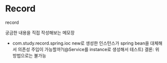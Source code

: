 # Record
record

궁금한 내용을 직접 작성해보는 메모장
- com.study.record.spring.ioc
new로 생성한 인스턴스가 spring bean을 대체해서 의존성 주입이 가능할까?(@Service를 instance로 생성해서 테스트)
결론: 위 방법으로는 불가능

